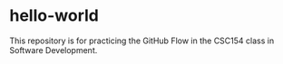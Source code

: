 # hello-world
This repository is for practicing the GitHub Flow in the CSC154 class in Software Development.
